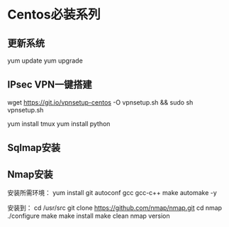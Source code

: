 # Centos必装系列
## 更新系统
yum update
yum upgrade

## IPsec VPN一键搭建
wget https://git.io/vpnsetup-centos -O vpnsetup.sh && sudo sh vpnsetup.sh


yum install tmux
yum install python


## Sqlmap安装

## Nmap安装
安装所需环境：
yum install git autoconf gcc gcc-c++ make automake -y

安装到：
cd /usr/src
git clone https://github.com/nmap/nmap.git
cd nmap
./configure
make
make install
make clean
nmap version
